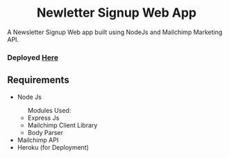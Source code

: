<h1 align="center">Newletter Signup Web App</h1>
<p>A Newsletter Signup Web app built using NodeJs and Mailchimp Marketing API.</p>

<h3>Deployed <a href="https://newsletter-signup-pvt.herokuapp.com/">Here</a></h3>

<h2>Requirements</h2>
<ul>
  <li>Node Js</li>
    <ul>Modules Used:
      <li>Express Js</li>
      <li>Mailchimp Client Library</li>
      <li>Body Parser</li>
  </ul>
  <li>Mailchimp API</li>
  <li>Heroku (for Deployment)</li>
</ul>


